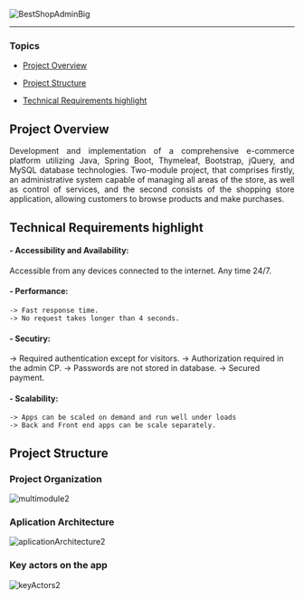 ![BestShopAdminBig](https://github.com/pedrocarvalhoit/bestshop-eCommerce/assets/100386092/03d3f676-4f28-4294-853b-75587c8fed49) 

<hr>

### Topics

- [Project Overview](#project-overview)

- [Project Structure](#project-structure)

- [Technical Requirements highlight](#technical-requirements-highlight)

## Project Overview

<p align="justify">
Development and implementation of a comprehensive e-commerce platform utilizing Java, Spring Boot, Thymeleaf, Bootstrap, jQuery, and MySQL database technologies. Two-module project, that comprises firstly, an administrative system capable of managing all areas of the store, as well as control of services, and the second consists of the shopping store application, allowing customers to browse products and make purchases.
</p>

## Technical Requirements highlight

#### - Accessibility and Availability: 
Accessible from any devices connected to the internet.
Any time 24/7.
#### - Performance: 
	-> Fast response time.
	-> No request takes longer than 4 seconds.
#### - Secutiry: 
-> Required authentication except for visitors.
-> Authorization required in the admin CP.
-> Passwords are not stored in database.
-> Secured payment.
#### - Scalability: 
	-> Apps can be scaled on demand and run well under loads
	-> Back and Front end apps can be scale separately.

## Project Structure

### Project Organization 
![multimodule2](https://github.com/pedrocarvalhoit/bestshop-eCommerce/assets/100386092/4cef9c43-c68d-4286-8c1f-eb95c43df575)

### Aplication Architecture
![aplicationArchitecture2](https://github.com/pedrocarvalhoit/bestshop-eCommerce/assets/100386092/ff207ac3-480d-40a4-a1ee-e3407c01f4aa)

### Key actors on the app
![keyActors2](https://github.com/pedrocarvalhoit/bestshop-eCommerce/assets/100386092/2e8ce1fc-a7ec-4be6-9577-55112e9f18b0)



